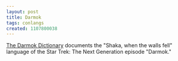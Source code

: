 ```yaml
---
layout: post
title: Darmok
tags: conlangs
created: 1107800038
---
```

[The Darmok Dictionary](http://rec.horus.at/trek/lists/darmok.html) documents the "Shaka, when the walls fell" language of the Star Trek: The Next Generation episode "Darmok."
